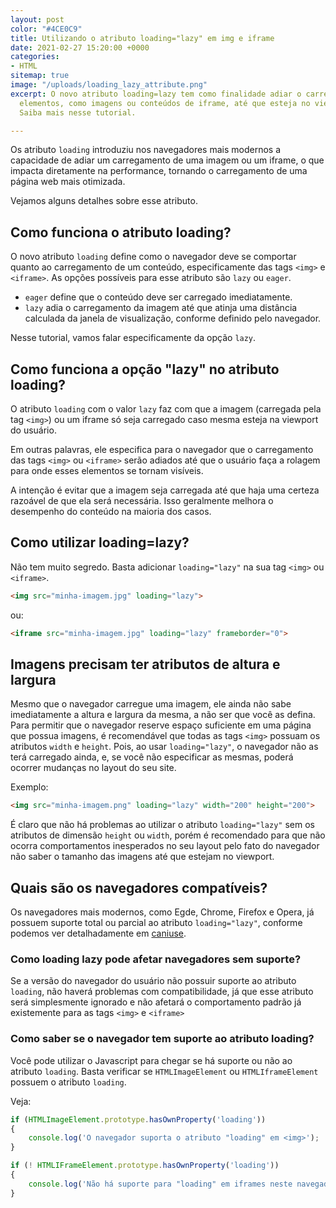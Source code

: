```yaml
---
layout: post
color: "#4CE0C9"
title: Utilizando o atributo loading="lazy" em img e iframe
date: 2021-02-27 15:20:00 +0000
categories:
- HTML
sitemap: true
image: "/uploads/loading_lazy_attribute.png"
excerpt: O novo atributo loading=lazy tem como finalidade adiar o carregamento de
  elementos, como imagens ou conteúdos de iframe, até que esteja no viewport do usuário.
  Saiba mais nesse tutorial.

---
```

Os atributo `loading` introduziu nos navegadores mais modernos a capacidade de adiar um carregamento de uma imagem ou um iframe, o que impacta diretamente na performance, tornando o carregamento de uma página web mais  otimizada.

 Vejamos alguns detalhes sobre esse atributo.

## Como funciona o atributo loading?

O novo atributo `loading` define como o  navegador deve se comportar quanto ao carregamento de um conteúdo, especificamente das tags `<img>` e `<iframe>`. As opções possíveis para esse atributo são  `lazy` ou `eager`.

* `eager` define que o conteúdo deve ser carregado imediatamente.
* `lazy` adia o carregamento da imagem até que atinja uma distância calculada da janela de visualização, conforme definido pelo navegador.

Nesse tutorial, vamos falar especificamente da opção `lazy`.

## Como funciona a opção "lazy" no atributo loading?

O atributo `loading` com o valor `lazy` faz com que a imagem (carregada pela tag `<img>`) ou um iframe só seja carregado caso mesma esteja na viewport do usuário.

Em outras palavras, ele especifica para o navegador que o carregamento das tags `<img>` ou `<iframe>` serão adiados até que o usuário faça a rolagem para onde esses elementos se tornam visíveis.

A intenção é evitar que a imagem seja carregada até que haja uma certeza razoável de que ela será necessária. Isso geralmente melhora o desempenho do conteúdo na maioria dos casos.

## Como utilizar loading=lazy?

Não tem muito segredo. Basta adicionar `loading="lazy"` na sua tag `<img>` ou `<iframe>`.

```html
<img src="minha-imagem.jpg" loading="lazy">
```

ou:

```html
<iframe src="minha-imagem.jpg" loading="lazy" frameborder="0">
```

## Imagens precisam ter atributos de altura e largura

Mesmo que o navegador carregue uma imagem, ele ainda não sabe imediatamente a altura e largura da mesma, a não ser que você as defina. Para permitir que o navegador reserve espaço suficiente em uma página que possua imagens, é recomendável que todas as tags `<img>` possuam os atributos `width` e `height`. Pois, ao usar `loading="lazy"`, o navegador não as terá carregado ainda, e, se você não especificar as mesmas, poderá ocorrer mudanças no layout do seu site.

Exemplo:

```html
<img src="minha-imagem.png" loading="lazy" width="200" height="200">
```

É claro que não há problemas ao utilizar o atributo `loading="lazy"` sem os atributos de dimensão `height` ou `width`, porém é recomendado para que não ocorra comportamentos inesperados no seu layout pelo fato do navegador não saber o tamanho das imagens até que estejam no viewport.

## Quais são os navegadores compatíveis?

Os navegadores mais modernos, como Egde, Chrome, Firefox e Opera, já possuem suporte total ou parcial ao atributo `loading="lazy"`, conforme podemos ver detalhadamente em [caniuse](https://caniuse.com/loading-lazy-attr).

### Como loading lazy pode afetar navegadores sem suporte?

Se a versão do navegador do usuário não possuir suporte ao atributo `loading`, não haverá problemas com compatibilidade, já que esse atributo será simplesmente ignorado e não afetará o comportamento padrão já existemente para as tags `<img>` e `<iframe>`

### Como saber se o navegador tem suporte ao atributo loading?

Você pode utilizar o Javascript para chegar se há suporte ou não ao atributo `loading`. Basta verificar se `HTMLImageElement` ou `HTMLIframeElement` possuem o atributo `loading`.

Veja:

```javascript
if (HTMLImageElement.prototype.hasOwnProperty('loading')) 
{
    console.log('O navegador suporta o atributo "loading" em <img>');
}

if (! HTMLIFrameElement.prototype.hasOwnProperty('loading')) 
{
    console.log('Não há suporte para "loading" em iframes neste navegador');
}
```